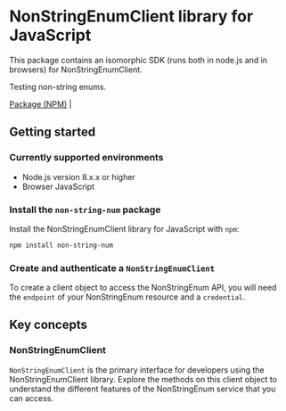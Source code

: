 # NonStringEnumClient library for JavaScript

This package contains an isomorphic SDK (runs both in node.js and in browsers) for NonStringEnumClient.

Testing non-string enums.

[Package (NPM)](https://www.npmjs.com/package/non-string-num) |

## Getting started

### Currently supported environments

- Node.js version 8.x.x or higher
- Browser JavaScript


### Install the `non-string-num` package

Install the NonStringEnumClient library for JavaScript with `npm`:

```bash
npm install non-string-num
```

### Create and authenticate a `NonStringEnumClient`

To create a client object to access the NonStringEnum API, you will need the `endpoint` of your NonStringEnum resource and a `credential`.
## Key concepts

### NonStringEnumClient

`NonStringEnumClient` is the primary interface for developers using the NonStringEnumClient library. Explore the methods on this client object to understand the different features of the NonStringEnum service that you can access.

